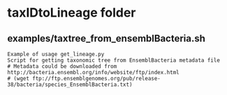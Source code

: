 # taxIDtoLineage folder

## examples/taxtree_from_ensemblBacteria.sh

```
Example of usage get_lineage.py
Script for getting taxonomic tree from EnsemblBacteria metadata file
# Metadata could be downloaded from http://bacteria.ensembl.org/info/website/ftp/index.html
# (wget ftp://ftp.ensemblgenomes.org/pub/release-38/bacteria/species_EnsemblBacteria.txt)
```
